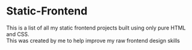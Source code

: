 # Static-Frontend

This is a list of all my static frontend projects built using only pure HTML and CSS.   
This was created by me to help improve my raw frontend design skills